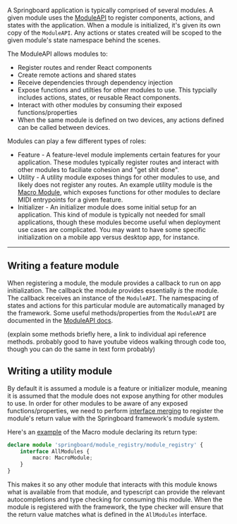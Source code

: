 A Springboard application is typically comprised of several modules. A given module uses the [ModuleAPI](../typedoc_docs/module_api/classes/ModuleAPI.md) to register components, actions, and states with the application. When a module is initialized, it's given its own copy of the `ModuleAPI`. Any actions or states created will be scoped to the given module's state namespace behind the scenes.

The ModuleAPI allows modules to:

- Register routes and render React components
- Create remote actions and shared states
- Receive dependencies through dependency injection
- Expose functions and utilties for other modules to use. This typcially includes actions, states, or reusable React components.
- Interact with other modules by consuming their exposed functions/properties
- When the same module is defined on two devices, any actions defined can be called between devices.

Modules can play a few different types of roles:

- Feature - A feature-level module implements certain features for your application. These modules typically register routes and interact with other modules to faciliate cohesion and "get shit done".
- Utility - A utility module exposes things for other modules to use, and likely does not register any routes. An example utility module is the [Macro Module](https://github.com/jamtools/jamtools/blob/main/packages/jamtools/core/modules/io/io_module.tsx), which exposes functions for other modules to declare MIDI entrypoints for a given feature.
- Initializer - An initializer module does some initial setup for an application. This kind of module is typically not needed for small applications, though these modules become useful when deployment use cases are complicated. You may want to have some specific initialization on a mobile app versus desktop app, for instance.

---

## Writing a feature module

When registering a module, the module provides a callback to run on app initialization. The callback the module provides essentially _is_ the module. The callback receives an instance of the `ModuleAPI`. The namespacing of states and actions for this particular module are automatically managed by the framework. Some useful methods/properties from the `ModuleAPI` are documented in the [ModuleAPI docs](../typedoc_docs/module_api/classes/ModuleAPI.md).

(explain some methods briefly here, a link to individual api reference methods. probably good to have youtube videos walking through code too, though you can do the same in text form probably)

## Writing a utility module

By default it is assumed a module is a feature or initializer module, meaning it is assumed that the module does not expose anything for other modules to use. In order for other modules to be aware of any exposed functions/properties, we need to perform [interface merging](https://www.typescriptlang.org/docs/handbook/declaration-merging.html#merging-interfaces) to register the module's return value with the Springboard framework's module system.

Here's an [example](
https://github.com/jamtools/jamtools/blob/cea35258c6d7e495a68148c4a9e61ac06dcca609/packages/jamtools/core/modules/macro_module/macro_module.tsx#L31-L35) of the Macro module declaring its return type:


```ts
declare module 'springboard/module_registry/module_registry' {
    interface AllModules {
        macro: MacroModule;
    }
}
```

This makes it so any other module that interacts with this module knows what is available from that module, and typescript can provide the relevant autocompletions and type checking for consuming this module. When the module is registered with the framework, the type checker will ensure that the return value matches what is defined in the `AllModules` interface.
